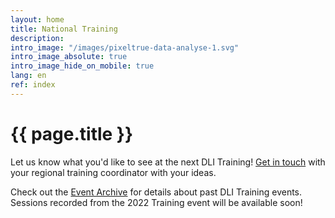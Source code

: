 ```yaml
---
layout: home
title: National Training
description:
intro_image: "/images/pixeltrue-data-analyse-1.svg"
intro_image_absolute: true
intro_image_hide_on_mobile: true
lang: en
ref: index
---
```


# {{ page.title }}

<!-- the date / register box on the homepage lives in _layouts/home.html and _data/contact.yml
Change the information in the box in contact.yml, and turn the box off and on in home.html
-->

<!--
### Save the Date!

The next DLI Training event will be held during the week of **November 21 - 25, 2022**!

All of the training materials are available in English and French in the [CUDO Repository](https://cudo.carleton.ca/dli-training/4360), as well as linked to each of the session descriptions in the [Schedule](/en/schedule).

We also invite you to submit your [feedback](/en/feedback) on the sessions.

-->

Let us know what you'd like to see at the next DLI Training! [Get in touch](/en/contact) with your regional training coordinator with your ideas.

Check out the [Event Archive](/en/archive) for details about past DLI Training events. Sessions recorded from the 2022 Training event will be available soon!

<!--
Welcome to the 2022 DLI National Training. [We have an action packed program this year!]({% link en/program.md %}) Simultaneous translation will be available for every session. Please register using the link below.

Webinars will be hosted using Zoom. You can join using your browser, but there are more features available if you [download the free application](https://www.google.com/url?sa=t&rct=j&q=&esrc=s&source=web&cd=&ved=2ahUKEwil--P_9tjzAhUqp3IEHfEjD2EQFnoECAkQAQ&url=https%3A%2F%2Fzoom.us%2Fdownload&usg=AOvVaw1uZvNGaEcOvlsZlLbjNZlX).


-->
